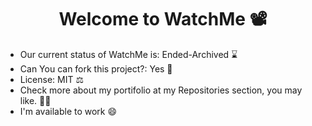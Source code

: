 <h1 align="center"> Welcome to WatchMe 📽️</h1>

<ul>
  <li>Our current status of WatchMe is: Ended-Archived ⌛</li>
  <li>Can You can fork this project?: Yes 🧶</li>
  <li>License: MIT ⚖️</li>
  <li>Check more about my portifolio at my Repositories section, you may like. 🐾🐱</li>
  <li>I'm available to work 😄</li>
</ul>
